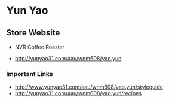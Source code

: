 # Yun Yao

## Store Website
 * NVR Coffee Roaster 
 - http://yunyao31.com/aau/wnm608/yao.yun


### Important Links
- http://www.yunyao31.com/aau/wnm608/yao.yun/styleguide
- http://yunyao31.com/aau/wnm608/yao.yun/recipes

